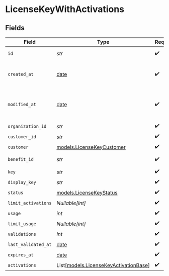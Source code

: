 # LicenseKeyWithActivations


## Fields

| Field                                                                          | Type                                                                           | Required                                                                       | Description                                                                    |
| ------------------------------------------------------------------------------ | ------------------------------------------------------------------------------ | ------------------------------------------------------------------------------ | ------------------------------------------------------------------------------ |
| `id`                                                                           | *str*                                                                          | :heavy_check_mark:                                                             | The ID of the object.                                                          |
| `created_at`                                                                   | [date](https://docs.python.org/3/library/datetime.html#date-objects)           | :heavy_check_mark:                                                             | Creation timestamp of the object.                                              |
| `modified_at`                                                                  | [date](https://docs.python.org/3/library/datetime.html#date-objects)           | :heavy_check_mark:                                                             | Last modification timestamp of the object.                                     |
| `organization_id`                                                              | *str*                                                                          | :heavy_check_mark:                                                             | N/A                                                                            |
| `customer_id`                                                                  | *str*                                                                          | :heavy_check_mark:                                                             | N/A                                                                            |
| `customer`                                                                     | [models.LicenseKeyCustomer](../models/licensekeycustomer.md)                   | :heavy_check_mark:                                                             | N/A                                                                            |
| `benefit_id`                                                                   | *str*                                                                          | :heavy_check_mark:                                                             | The benefit ID.                                                                |
| `key`                                                                          | *str*                                                                          | :heavy_check_mark:                                                             | N/A                                                                            |
| `display_key`                                                                  | *str*                                                                          | :heavy_check_mark:                                                             | N/A                                                                            |
| `status`                                                                       | [models.LicenseKeyStatus](../models/licensekeystatus.md)                       | :heavy_check_mark:                                                             | N/A                                                                            |
| `limit_activations`                                                            | *Nullable[int]*                                                                | :heavy_check_mark:                                                             | N/A                                                                            |
| `usage`                                                                        | *int*                                                                          | :heavy_check_mark:                                                             | N/A                                                                            |
| `limit_usage`                                                                  | *Nullable[int]*                                                                | :heavy_check_mark:                                                             | N/A                                                                            |
| `validations`                                                                  | *int*                                                                          | :heavy_check_mark:                                                             | N/A                                                                            |
| `last_validated_at`                                                            | [date](https://docs.python.org/3/library/datetime.html#date-objects)           | :heavy_check_mark:                                                             | N/A                                                                            |
| `expires_at`                                                                   | [date](https://docs.python.org/3/library/datetime.html#date-objects)           | :heavy_check_mark:                                                             | N/A                                                                            |
| `activations`                                                                  | List[[models.LicenseKeyActivationBase](../models/licensekeyactivationbase.md)] | :heavy_check_mark:                                                             | N/A                                                                            |